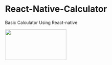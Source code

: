 # React-Native-Calculator
Basic Calculator Using React-native

<img src="https://user-images.githubusercontent.com/46760095/198566368-06f622bc-7b2b-4b30-b9bf-50f52b183f5b.png" width="200" height="100">
